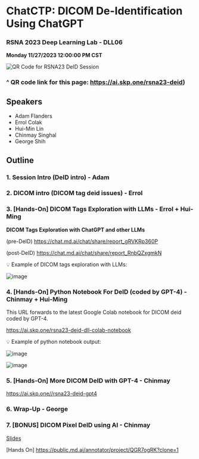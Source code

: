 # ChatCTP: DICOM De-Identification Using ChatGPT

### RSNA 2023 Deep Learning Lab - DLL06

**Monday 11/27/2023 12:00:00 PM CST**

![QR Code for RSNA23 DeID Session](https://github.com/georgezero/rsna23-chatctp-dicom-deid-using-chatgpt/assets/12178283/bf0880da-0668-4f4c-adb6-4051bda110df)

### ^ QR code link for this page: https://ai.skp.one/rsna23-deid)

## Speakers

- Adam Flanders
- Errol Colak
- Hui-Min Lin
- Chinmay Singhal
- George Shih

## Outline

### 1. Session Intro (DeID intro) - Adam
   
### 2. DICOM intro (DICOM tag deid issues) - Errol
   
### 3. [Hands-On] DICOM Tags Exploration with LLMs - Errol + Hui-Ming

**DICOM Tags Exploration with ChatGPT and other LLMs**

(pre-DeID) https://chat.md.ai/chat/share/report_gRVKRp360P 

(post-DeID) https://chat.md.ai/chat/share/report_RnbQZxgmkN 

:bulb: Example of DICOM tags exploration with LLMs:

![image](https://github.com/georgezero/rsna23-chatctp-dicom-deid-using-chatgpt/assets/12178283/2964d436-17c1-4a97-8495-135b9f5fca1d)


### 4. [Hands-On] Python Notebook For DeID (coded by GPT-4) - Chinmay + Hui-Ming

This URL forwards to the latest Google Colab notebook for DICOM deid coded by GPT-4.

https://ai.skp.one/rsna23-deid-dll-colab-notebook

:bulb: Example of python notebook output:

![image](https://github.com/georgezero/rsna23-chatctp-dicom-deid-using-chatgpt/assets/12178283/dc6e2988-14a3-4c11-bf12-4517a026d6ad)

![image](https://github.com/georgezero/rsna23-chatctp-dicom-deid-using-chatgpt/assets/12178283/4166b742-2a9c-49a7-bf4f-d2d1a033006d)

### 5. [Hands-On] More DICOM DeID with GPT-4 - Chinmay

https://ai.skp.one//rsna23-deid-gpt4

### 6. Wrap-Up - George

### 7. [BONUS] DICOM Pixel DeID using AI - Chinmay 

[Slides](https://docs.google.com/presentation/d/e/2PACX-1vQsB-kmwnIVpN6Fw6fuxg946GNNrTq908JGPdS1fTq0-YBmXJ5UPIPsVaoBWWKZb1h_xzQT9SLS2Ip-/pub)

[Hands On] https://public.md.ai/annotator/project/QGR7ogRK?clone=1 


